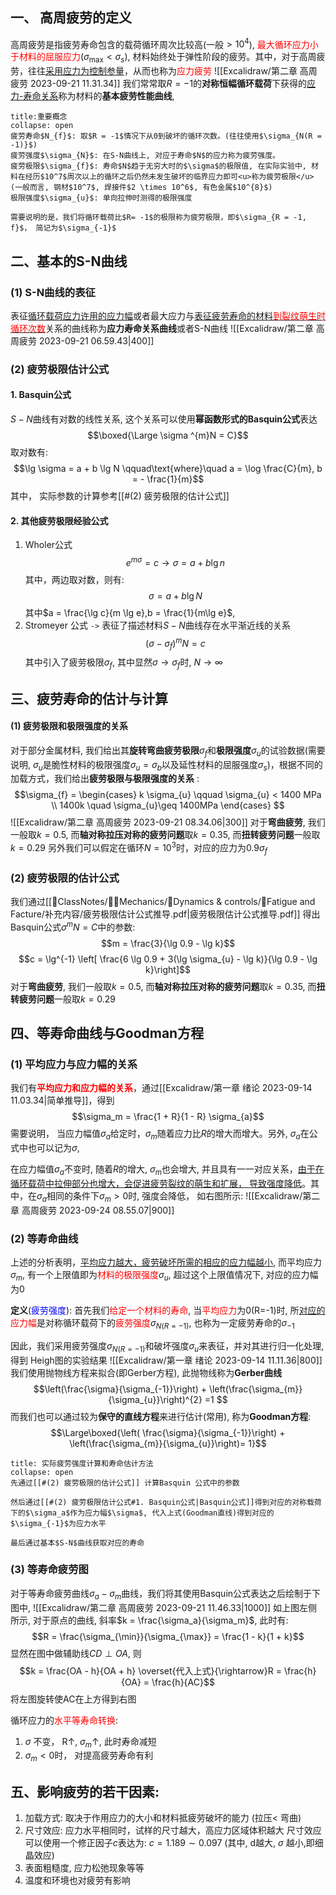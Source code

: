 ## 一、 高周疲劳的定义
高周疲劳是指疲劳寿命包含的载荷循环周次比较高(一般$>10^4$), <mark style="background: transparent; color: red">最大循环应力小于材料的屈服应力</mark>($\sigma_{\max} < \sigma_s$), 材料始终处于弹性阶段的疲劳。其中，对于高周疲劳，往往<u>采用应力为控制参量</u>，从而也称为<mark style="background: transparent; color: red">应力疲劳</mark>
![[Excalidraw/第二章 高周疲劳 2023-09-21 11.31.34]]
我们常常取$R= -1$的**对称恒幅循环载荷**下获得的<u>应力-寿命关系</u>称为材料的**基本疲劳性能曲线**, 
`````ad-note
title:重要概念
collapse: open
疲劳寿命$N_{f}$: 取$R = -1$情况下从0到破坏的循环次数。(往往使用$\sigma_{N(R = -1)}$)
疲劳强度$\sigma_{N}$: 在S-N曲线上, 对应于寿命$N$的应力称为疲劳强度。 
疲劳极限$\sigma_{f}$: 寿命$N$趋于无穷大时的$\sigma$的极限值, 在实际实验中, 材料在经历$10^7$周次以上的循环之后仍然未发生破坏的临界应力即可<u>称为疲劳极限</u>(一般而言, 钢材$10^7$, 焊接件$2 \times 10^6$, 有色金属$10^{8}$)
极限强度$\sigma_{u}$: 单向拉伸时测得的极限强度

需要说明的是，我们将循环载荷比$R= -1$的极限称为疲劳极限，即$\sigma_{R = -1, f}$， 简记为$\sigma_{-1}$
`````

## 二、基本的S-N曲线
### (1) S-N曲线的表征
表征<u>循环载荷应力许用的应力幅</u>或者最大应力与<u>表征疲劳寿命的材料<mark style="background: transparent; color: red">到裂纹萌生时循环次数</mark></u>关系的曲线称为**应力寿命关系曲线**或者S-N曲线
![[Excalidraw/第二章 高周疲劳 2023-09-21 06.59.43|400]]
### (2) 疲劳极限估计公式
#### 1. Basquin公式
$S-N$曲线有对数的线性关系, 这个关系可以使用**幂函数形式的Basquin公式**表达
$$\boxed{\Large \sigma ^{m}N = C}$$
取对数有:
$$\lg \sigma  = a + b \lg N \qquad\text{where}\quad  a = \log \frac{C}{m}, b = - \frac{1}{m}$$
其中， 实际参数的计算参考[[#(2) 疲劳极限的估计公式]] 
#### 2. 其他疲劳极限经验公式
1. Wholer公式
$$e^{m \sigma} = c \rightarrow \sigma = a + b\lg n$$
其中，两边取对数，则有:
$$\sigma  =  a + b \lg N$$
其中$a = \frac{\lg c}{m \lg e},b = \frac{1}{m\lg e}$, 
2. Stromeyer 公式 `->` 表征了描述材料$S-N$曲线存在水平渐近线的关系
$$(\sigma-\sigma_{f})^{m} N  = c$$
其中引入了疲劳极限$\sigma_{f}$, 其中显然$\sigma\rightarrow \sigma_{f}$时, $N \rightarrow \infty$

## 三、疲劳寿命的估计与计算
#### (1) 疲劳极限和极限强度的关系
对于部分金属材料, 我们给出其**旋转弯曲疲劳极限**$\sigma_f$和**极限强度**$\sigma_u$的试验数据(需要说明, $\sigma_u$是脆性材料的极限强度$\sigma_u  = \sigma_b$以及延性材料的屈服强度$\sigma_s$)，根据不同的加载方式，我们给出**疲劳极限与极限强度的关系** : 
$$\sigma_{f} = \begin{cases}
k \sigma_{u} \qquad \sigma_{u} < 1400 MPa \\
1400k \quad  \sigma_{u}\geq  1400MPa 
\end{cases} $$
![[Excalidraw/第二章 高周疲劳 2023-09-21 08.34.06|300]]
对于**弯曲疲劳**, 我们一般取$k = 0.5$, 而**轴对称拉压对称的疲劳问题**取$k = 0.35$, 而**扭转疲劳问题**一般取$k = 0.29$
另外我们可以假定在循环$N = 10^{3}$时，对应的应力为$0.9\sigma_{f}$

### (2) 疲劳极限的估计公式 
我们通过[[📘ClassNotes/👨‍🔧Mechanics/🏃Dynamics & controls/🦾Fatigue and Facture/补充内容/疲劳极限估计公式推导.pdf|疲劳极限估计公式推导.pdf]] 
得出Basquin公式$\sigma ^{m}N = C$中的参数: 
$$m = \frac{3}{\lg 0.9 - \lg k}$$
$$c = \lg^{-1} \left[ \frac{6 \lg 0.9  + 3(\lg \sigma_{u} - \lg k)}{\lg 0.9 - \lg k}\right]$$
对于**弯曲疲劳**, 我们一般取$k = 0.5$, 而**轴对称拉压对称的疲劳问题**取$k = 0.35$, 而**扭转疲劳问题**一般取$k = 0.29$

## 四、等寿命曲线与Goodman方程 
### (1) 平均应力与应力幅的关系
我们有<b><mark style="background: transparent; color: red">平均应力和应力幅的关系</mark></b>，通过[[Excalidraw/第一章 绪论 2023-09-14 11.03.34|简单推导]]，得到
$$\sigma_m = \frac{1 + R}{1 - R} \sigma_{a}$$
需要说明， 当应力幅值$\sigma_a$给定时，$\sigma_{m}$随着应力比$R$的增大而增大。另外, $\sigma_a$在公式中也可以记为$\sigma$, 

在应力幅值$\sigma_{a}$不变时, 随着$R$的增大, $\sigma_m$也会增大, 并且具有一一对应关系，<u>由于在循环载荷中拉伸部分也增大，会促进疲劳裂纹的萌生和扩展， 导致强度降低</u>。其中，在$\sigma_a$相同的条件下$\sigma_m > 0$时, 强度会降低， 如右图所示:
![[Excalidraw/第二章 高周疲劳 2023-09-24 08.55.07|900]]
### (2) 等寿命曲线
上述的分析表明，<u>平均应力越大，疲劳破坏所需的相应的应力幅越小</u>, 而平均应力$\sigma_{m}$, 有一个上限值即为<mark style="background: transparent; color: red">材料的极限强度</mark>$\sigma_{u}$, 超过这个上限值情况下, 对应的应力幅为0

**定义**(<mark style="background: transparent; color: blue">疲劳强度</mark>): 首先我们<mark style="background: transparent; color: red">给定一个材料的寿命</mark>, 当<mark style="background: transparent; color: red">平均应力</mark>为0(R=-1)时, 所<u>对应的</u><mark style="background: transparent; color: red">应力幅</mark>是对称循环载荷下的<mark style="background: transparent; color: red">疲劳强度</mark>$\sigma_{N(R = -1)}$, 也称为一定疲劳寿命的$\sigma_{-1}$

因此，我们采用疲劳强度$\sigma_{N(R = -1)}$和破坏强度$\sigma_{u}$来表征，并对其进行归一化处理, 得到 Heigh图的实验结果
![[Excalidraw/第一章 绪论 2023-09-14 11.11.36|800]]
我们使用抛物线方程来拟合(即Gerber方程), 此抛物线称为**Gerber曲线**
$$\left(\frac{\sigma}{\sigma_{-1}}\right) + \left(\frac{\sigma_{m}}{\sigma_{u}}\right)^{2} =1 $$
而我们也可以通过较为**保守的直线方程**来进行估计(常用), 称为**Goodman方程**:
$$\Large\boxed{\left( \frac{\sigma}{\sigma_{-1}}\right) + \left(\frac{\sigma_{m}}{\sigma_{u}}\right)= 1}$$
`````ad-note
title: 实际疲劳强度计算和寿命估计方法
collapse: open
先通过[[#(2) 疲劳极限的估计公式]] 计算Basquin 公式中的参数 

然后通过[[#(2) 疲劳极限估计公式#1. Basquin公式|Basquin公式]]得到对应的对称载荷下的$\sigma_a$作为应力幅$\sigma$, 代入上式(Goodman直线)得到对应的$\sigma_{-1}$为应力水平

最后通过基本$S-N$曲线获取对应的寿命
`````

### (3) 等寿命疲劳图
对于等寿命疲劳曲线$\sigma_a - \sigma_m$曲线，我们将其使用Basquin公式表达之后绘制于下图中, 
![[Excalidraw/第二章 高周疲劳 2023-09-21 11.46.33|1000]]
如上图左侧所示, 对于原点的曲线, 斜率$k = \frac{\sigma_a}{\sigma_m}$, 此时有: 
$$R = \frac{\sigma_{\min}}{\sigma_{\max}} = \frac{1 - k}{1 + k}$$
显然在图中做辅助线$CD \perp OA$, 则
$$k = \frac{OA - h}{OA + h} \overset{代入上式}{\rightarrow}R =  \frac{h}{OA} = \frac{h}{AC}$$
将左图旋转使AC在上方得到右图 

循环应力的<mark style="background: transparent; color: red">水平等寿命转换</mark>: 
1. $\sigma$ 不变， R$\uparrow$, $\sigma_m \uparrow$, 此时寿命减短
2. $\sigma_{m}< 0$时， 对提高疲劳寿命有利

## 五、影响疲劳的若干因素: 
1. 加载方式:  取决于作用应力的大小和材料抵疲劳破坏的能力 (拉压< 弯曲)
2. 尺寸效应: 应力水平相同时，试样的尺寸越大，高应力区域体积越大
尺寸效应可以使用一个修正因子$c$表达为: $c = 1.189 \sim 0.097$ (其中, d越大, $\sigma$ 越小,即细晶效应)
3. 表面粗糙度, 应力松弛现象等等
4. 温度和环境也对疲劳有影响

